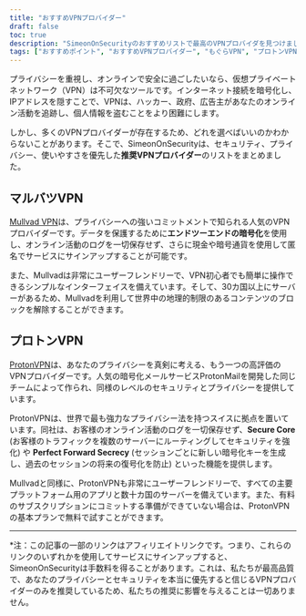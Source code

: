 ```yaml
---
title: "おすすめVPNプロバイダー"
draft: false
toc: true
description: "SimeonOnSecurityのおすすめリストで最高のVPNプロバイダを見つけましょう。Mullvad VPNやProtonVPNなどのトップクラスのプロバイダーで、安全な状態を保ち、オンラインでプライバシーを保護しましょう。"
tags: ["おすすめポイント", "おすすめVPNプロバイダー", "もぐらVPN", "プロトンVPN", "仮想私設通信網", "プライバシー", "オンラインセキュリティ"]
---
```


プライバシーを重視し、オンラインで安全に過ごしたいなら、仮想プライベートネットワーク（VPN）は不可欠なツールです。インターネット接続を暗号化し、IPアドレスを隠すことで、VPNは、ハッカー、政府、広告主があなたのオンライン活動を追跡し、個人情報を盗むことをより困難にします。

しかし、多くのVPNプロバイダーが存在するため、どれを選べばいいのかわからないことがあります。そこで、SimeonOnSecurityは、セキュリティ、プライバシー、使いやすさを優先した**推奨VPNプロバイダー**のリストをまとめました。

## マルバツVPN

[Mullvad VPN](https://mullvad.net/en/)は、プライバシーへの強いコミットメントで知られる人気のVPNプロバイダーです。データを保護するために**エンドツーエンドの暗号化**を使用し、オンライン活動のログを一切保存せず、さらに現金や暗号通貨を使用して匿名でサービスにサインアップすることが可能です。

また、Mullvadは非常にユーザーフレンドリーで、VPN初心者でも簡単に操作できるシンプルなインターフェイスを備えています。そして、30カ国以上にサーバーがあるため、Mullvadを利用して世界中の地理的制限のあるコンテンツのブロックを解除することができます。

## プロトンVPN

[ProtonVPN](https://protonvpn.com/)は、あなたのプライバシーを真剣に考える、もう一つの高評価のVPNプロバイダーです。人気の暗号化メールサービスProtonMailを開発した同じチームによって作られ、同様のレベルのセキュリティとプライバシーを提供しています。

ProtonVPNは、世界で最も強力なプライバシー法を持つスイスに拠点を置いています。同社は、お客様のオンライン活動のログを一切保存せず、**Secure Core** (お客様のトラフィックを複数のサーバーにルーティングしてセキュリティを強化) や **Perfect Forward Secrecy** (セッションごとに新しい暗号化キーを生成し、過去のセッションの将来の復号化を防止) といった機能を提供します。

Mullvadと同様に、ProtonVPNも非常にユーザーフレンドリーで、すべての主要プラットフォーム用のアプリと数十カ国のサーバーを備えています。また、有料のサブスクリプションにコミットする準備ができていない場合は、ProtonVPNの基本プランで無料で試すことができます。

---

*注：この記事の一部のリンクはアフィリエイトリンクです。つまり、これらのリンクのいずれかを使用してサービスにサインアップすると、SimeonOnSecurityは手数料を得ることがあります。これは、私たちが最高品質で、あなたのプライバシーとセキュリティを本当に優先すると信じるVPNプロバイダーのみを推奨しているため、私たちの推奨に影響を与えることは一切ありません。
